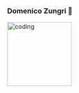 ### Domenico Zungri 👋
<img src="[url_dell_immagine](https://github.com/DevDomenico/DevDomenico/assets/135279072/490f5c22-0de3-4010-a51b-16f93e31081a)" alt="coding" width="150px" height="150px">





<!--
**DevDomenico/DevDomenico** is a ✨ _special_ ✨ repository because its `README.md` (this file) appears on your GitHub profile.

Here are some ideas to get you started:

- 🔭 I’m currently working on ...
- 🌱 I’m currently learning ...
- 👯 I’m looking to collaborate on ...
- 🤔 I’m looking for help with ...
- 💬 Ask me about ...
- 📫 How to reach me: ...
- 😄 Pronouns: ...
- ⚡ Fun fact: ...
-->

